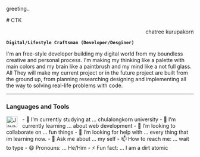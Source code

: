 <p align="left">greeting..</p> 
# CTK 
<p align="right"> chatree kurupakorn </p>

**`Digital/Lifestyle Craftsman (Developer/Desginer)`**

I'm an free-style developer building my digital world from my boundless creative and personal process. I'm making my thinking like a palette with main colors and my brain like a paintbrush and my mind like a not full glass. All They will make my current project or in the future project are built from the ground up, from planning researching designing and implementing all the way to solving real-life problems with code.

--- 

### Languages and Tools 

<img align="left" alt="Java" width="30px" style="padding-right:10px;" src="https://cdn.jsdelivr.net/gh/devicons/devicon/icons/java/java-original.svg"/>
- 🔭 I’m currently studying at ... chulalongkorn university
- 🌱 I’m currently learning ... about web development
- 👯 I’m looking to collaborate on ... fun things
- 🤔 I’m looking for help with ... every thing that im learning now.
- 💬 Ask me about ... my self
- 📫 How to reach me: ... wait to type
- 😄 Pronouns: ... He/Him
- ⚡ Fun fact: ... I am a dirt atomic 
